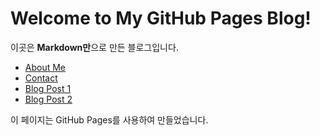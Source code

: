 # Welcome to My GitHub Pages Blog!

이곳은 **Markdown만**으로 만든 블로그입니다.

- [About Me](home.md)
- [Contact](contact.md)
- [Blog Post 1](post1.md)
- [Blog Post 2](post2.md)

이 페이지는 GitHub Pages를 사용하여 만들었습니다.
